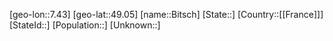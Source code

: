 ﻿---
location: [49.05,7.43]
mapzoom: [7,12] 
mapmarker: city 
type: City
tags:
- geo/City


SpocWebEntityId: 29209
isDeleted: false
confidential: public

---
[geo-lon::7.43]
[geo-lat::49.05]
[name::Bitsch]
[State::]
[Country::[[France]]]
[StateId::]
[Population::]
[Unknown::]

